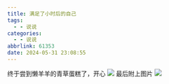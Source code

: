 ```yaml
---
title: 满足了小时后的自己
tags: 
  - - 说说
categories:
  - - 说说
abbrlink: 61353
date: 2024-05-31 23:08:55
---
```


终于尝到懒羊羊的青草蛋糕了，开心 ![](https://upyun.525866.xyz/photo/biaoqing/1.png) 最后附上图片 ![](https://upyun.525866.xyz/photo/shuoshuo/9.jpg)